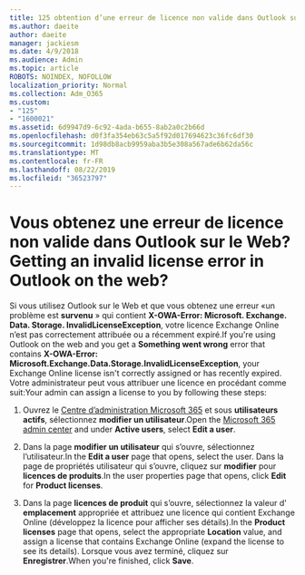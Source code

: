 ```yaml
---
title: 125 obtention d’une erreur de licence non valide dans Outlook sur le Web?
ms.author: daeite
author: daeite
manager: jackiesm
ms.date: 4/9/2018
ms.audience: Admin
ms.topic: article
ROBOTS: NOINDEX, NOFOLLOW
localization_priority: Normal
ms.collection: Adm_O365
ms.custom:
- "125"
- "1600021"
ms.assetid: 6d9947d9-6c92-4ada-b655-8ab2a0c2b66d
ms.openlocfilehash: d0f3fa354eb63c5a5f92d017694623c36fc6df30
ms.sourcegitcommit: 1d98db8acb9959aba3b5e308a567ade6b62da56c
ms.translationtype: MT
ms.contentlocale: fr-FR
ms.lasthandoff: 08/22/2019
ms.locfileid: "36523797"
---
```

# <a name="getting-an-invalid-license-error-in-outlook-on-the-web"></a><span data-ttu-id="6374a-102">Vous obtenez une erreur de licence non valide dans Outlook sur le Web?</span><span class="sxs-lookup"><span data-stu-id="6374a-102">Getting an invalid license error in Outlook on the web?</span></span>

<span data-ttu-id="6374a-103">Si vous utilisez Outlook sur le Web et que vous obtenez une erreur «un problème est **survenu** » qui contient **X-OWA-Error: Microsoft. Exchange. Data. Storage. InvalidLicenseException**, votre licence Exchange Online n’est pas correctement attribuée ou a récemment expiré.</span><span class="sxs-lookup"><span data-stu-id="6374a-103">If you're using Outlook on the web and you get a **Something went wrong** error that contains **X-OWA-Error: Microsoft.Exchange.Data.Storage.InvalidLicenseException**, your Exchange Online license isn't correctly assigned or has recently expired.</span></span> <span data-ttu-id="6374a-104">Votre administrateur peut vous attribuer une licence en procédant comme suit:</span><span class="sxs-lookup"><span data-stu-id="6374a-104">Your admin can assign a license to you by following these steps:</span></span>
  
1. <span data-ttu-id="6374a-105">Ouvrez le [Centre d’administration Microsoft 365](https://portal.office.com/adminportal/home#/homepage) et sous **utilisateurs actifs**, sélectionnez **modifier un utilisateur**.</span><span class="sxs-lookup"><span data-stu-id="6374a-105">Open the [Microsoft 365 admin center](https://portal.office.com/adminportal/home#/homepage) and under **Active users**, select **Edit a user**.</span></span>

2. <span data-ttu-id="6374a-106">Dans la page **modifier un utilisateur** qui s’ouvre, sélectionnez l’utilisateur.</span><span class="sxs-lookup"><span data-stu-id="6374a-106">In the **Edit a user** page that opens, select the user.</span></span> <span data-ttu-id="6374a-107">Dans la page de propriétés utilisateur qui s’ouvre, cliquez sur **modifier** pour **licences de produits**.</span><span class="sxs-lookup"><span data-stu-id="6374a-107">In the user properties page that opens, click **Edit** for **Product licenses**.</span></span>

3. <span data-ttu-id="6374a-108">Dans la page **licences de produit** qui s’ouvre, sélectionnez la valeur d' **emplacement** appropriée et attribuez une licence qui contient Exchange Online (développez la licence pour afficher ses détails).</span><span class="sxs-lookup"><span data-stu-id="6374a-108">In the **Product licenses** page that opens, select the appropriate **Location** value, and assign a license that contains Exchange Online (expand the license to see its details).</span></span> <span data-ttu-id="6374a-109">Lorsque vous avez terminé, cliquez sur **Enregistrer**.</span><span class="sxs-lookup"><span data-stu-id="6374a-109">When you're finished, click **Save**.</span></span>
